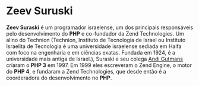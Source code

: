 # Zeev Suruski

**Zeev Suraski** é um programador israelense, um dos principais responsáveis pelo desenvolvimento do **PHP** e co-fundador da Zend Technologies. Um alino do Technion (Technion, Instituto de Tecnologia de Israel‎ ou Instituto Israelita de Tecnologia é uma universidade israelense sediada em Haifa com foco na engenharia e em ciências exatas. Fundada em 1924, é a universidade mais antiga de Israel.), Suraski e seu colega [Andi Gutmans](https://github.com/hyagocabrall/php-estudos/blob/master/criadores_php/andi_gutmans.md) criaram o **PHP 3** em 1997. Em 1999 eles escreveram o Zend Engine, o motor do **PHP 4**, e fundaram a Zend Technologies, que desde então é a coorderadora do desenvolvimento no **PHP**.